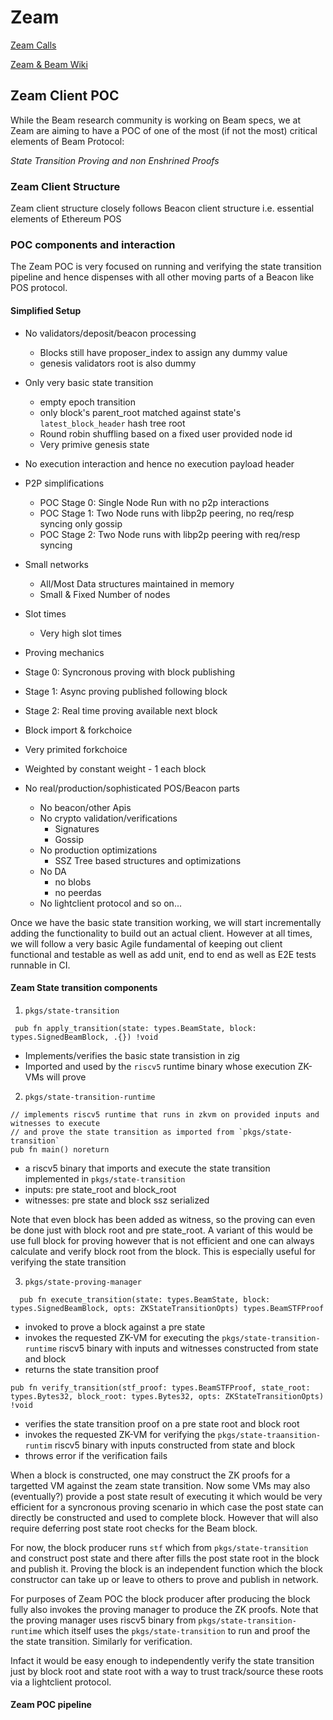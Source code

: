 # Zeam

[Zeam Calls](https://github.com/blockblaz/zeam-community/issues?q=is%3Aissue%20state%3Aclosed)

[Zeam & Beam Wiki](https://github.com/blockblaz/zeam/wiki)

## Zeam Client POC

While the Beam research community is working on Beam specs, we at Zeam are aiming to have a POC of one of
the most (if not the most) critical elements of Beam Protocol:

*State Transition Proving and non Enshrined Proofs*

### Zeam Client Structure

Zeam client structure closely follows Beacon client structure i.e. essential elements of Ethereum POS

### POC components and interaction

The Zeam POC is very focused on running and verifying the state transition pipeline and hence dispenses with
all other moving parts of a Beacon like POS protocol.

#### Simplified Setup

 - No validators/deposit/beacon processing
    - Blocks still have proposer_index to assign any dummy value
    - genesis validators root is also dummy

 - Only very basic state transition 
    - empty epoch transition
    - only block's parent_root matched against state's `latest_block_header` hash tree root
    - Round robin shuffling based on a fixed user provided node id
    - Very primive genesis state

 - No execution interaction and hence no execution payload header

 - P2P simplifications
   - POC Stage 0: Single Node Run with no p2p interactions
   - POC Stage 1: Two Node runs with libp2p peering, no req/resp syncing only gossip
   - POC Stage 2: Two Node runs with libp2p peering with req/resp syncing

 - Small networks
   - All/Most Data structures maintained in memory
   - Small & Fixed Number of nodes

 - Slot times
   - Very high slot times

 - Proving mechanics
  - Stage 0: Syncronous proving with block publishing
  - Stage 1: Async proving published following block
  - Stage 2: Real time proving available next block

 - Block import & forkchoice
  - Very primited forkchoice
  - Weighted by constant weight - 1 each block

 - No real/production/sophisticated POS/Beacon parts
   - No beacon/other Apis
   - No crypto validation/verifications
     - Signatures
     - Gossip
   - No production optimizations
     - SSZ Tree based structures and optimizations
   - No DA
     - no blobs
     - no peerdas
    - No lightclient protocol and so on...

Once we have the basic state transition working, we will start incrementally adding the functionality to build
out an actual client. However at all times, we will follow a very basic Agile fundamental of keeping out client
functional and testable as well as add unit, end to end as well as E2E tests runnable in CI.

#### Zeam State transition components

1. `pkgs/state-transition`
 ```zig
  pub fn apply_transition(state: types.BeamState, block: types.SignedBeamBlock, .{}) !void
 ```

 - Implements/verifies the basic state transistion in zig
 - Imported and used by the `riscv5` runtime binary whose execution ZK-VMs will prove

2. `pkgs/state-transition-runtime`
 ```zig
 // implements riscv5 runtime that runs in zkvm on provided inputs and witnesses to execute
 // and prove the state transition as imported from `pkgs/state-transition`
 pub fn main() noreturn
 ```
  - a riscv5 binary that imports and execute the state transition implemented in `pkgs/state-transition`
  - inputs: pre state_root and block_root
  - witnesses: pre state and block ssz serialized

Note that even block has been added as witness, so the proving can even be done just with block root and
pre state_root. A variant of this would be use full block for proving however that is not efficient and
one can always calculate and verify block root from the block. This is especially useful for verifying
the state transition

3. `pkgs/state-proving-manager`
 ```zig
   pub fn execute_transition(state: types.BeamState, block: types.SignedBeamBlock, opts: ZKStateTransitionOpts) types.BeamSTFProof
```
  - invoked to prove a block against a pre state
  - invokes the requested ZK-VM for executing the `pkgs/state-transition-runtime` riscv5 binary with inputs and 
    witnesses constructed from state and block
  - returns the state transition proof

```zig
pub fn verify_transition(stf_proof: types.BeamSTFProof, state_root: types.Bytes32, block_root: types.Bytes32, opts: ZKStateTransitionOpts) !void
```
 - verifies the state transition proof on a pre state root and block root
- invokes the requested ZK-VM for verifying the `pkgs/state-traansition-runtim` riscv5 binary with inputs constructed
  from state and block
- throws error if the verification fails

When a block is constructed, one may construct the ZK proofs for a targetted VM against the zeam state transition.
Now some VMs may also (eventually?) provide a post state result of executing it which would be very efficient for
a syncronous proving scenario in which case the post state can directly be constructed and used to complete block.
However that will also require deferring post state root checks for the Beam block.

For now, the block producer runs `stf` which from `pkgs/state-transition` and construct post state and there after
fills the post state root in the block and publish it. Proving the block is an independent function which the block
constructor can take up or leave to others to prove and publish in network.

For purposes of Zeam POC the block producer after producing the block fully also invokes the proving manager to produce
the ZK proofs. Note that the proving manager uses riscv5 binary from `pkgs/state-transition-runtime` which itself uses
the `pkgs/state-transition` to run and proof the the state transition. Similarly for verification.

Infact it would be easy enough to independently verify the state transition just by block root and state root with a
way to trust track/source these roots via a lightclient protocol.

#### Zeam POC pipeline
